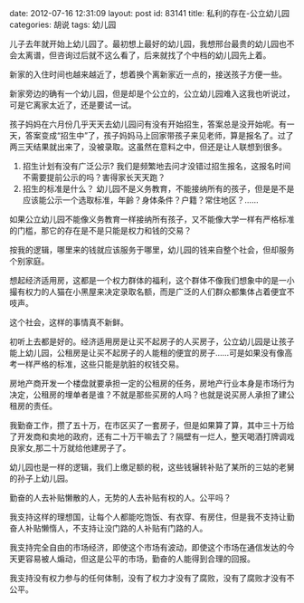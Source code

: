 date: 2012-07-16 12:31:09
layout: post
id: 83141
title: 私利的存在-公立幼儿园
categories: 胡说
tags: 幼儿园

儿子去年就开始上幼儿园了。最初想上最好的幼儿园，我想邢台最贵的幼儿园也不会太离谱，但咨询过后就不这么看了，后来就找了个中档的幼儿园先上着。

新家的入住时间也越来越近了，想着换个离新家近一点的，接送孩子方便一些。

新家旁边的确有一个幼儿园，但是却是个公立的，公立幼儿园难入这我也听说过，可是它离家太近了，还是要试一试。

孩子妈妈在六月份几乎天天去幼儿园问有没有开始招生，答案总是没开始呢。有一天，答案变成“招生中”了，孩子妈妈马上回家带孩子来见老师，算是报名了。过了两三天结果就出来了，没被录取。这虽然在意料之中，但还是让人联想到很多。


1. 招生计划有没有广泛公示?  我们是频繁地去问才没错过招生报名，这报名时间不需要提前公示的吗？害得家长天天跑？
2. 招生的标准是什么？ 幼儿园不是义务教育，不能接纳所有的孩子，但是是不是应该能公示一个选取标准，年齡？身体条件？户籍？常住地区？……


如果公立幼儿园不能像义务教育一样接纳所有孩子，又不能像大学一样有严格标准的门槛，那它的存在是不是只能是权力和钱的交易？

按我的逻辑，哪里来的钱就应该服务于哪里，幼儿园的钱来自整个社会，但却服务个别家庭。

想起经济适用房，这都是一个权力群体的福利，这个群体不像我们想象中的是一小撮有权力的人猫在小黑屋来决定录取名额，而是广泛的人们群众都集体占着便宜不吱声。

这个社会，这样的事情真不新鲜。

初听上去都是好的。经济适用房是让买不起房子的人买房子，公立幼儿园是让孩子能上幼儿园，公租房是让买不起房子的人能租的便宜的房子……可是如果没有像高考一样严格的标准，这些只能是肮脏的权钱交易。

房地产商开发一个楼盘就要承担一定的公租房的任务，房地产行业本身是市场行为决定，公租房的埋单者是谁？不就是那些买房的人吗？也就是说买房人承担了建公租房的责任。

我勤奋工作，攒了五十万，在市区买了一套房子，但是如果算了算，其中三十万给了开发商和卖地的政府，还有二十万干嘛去了？隔壁有一烂人，整天喝酒打牌调戏良家女,那二十万就给他建房子了。

幼儿园也是一样的逻辑，我们上缴足额的税，这些钱辗转补贴了某所的三姑的老舅的孙子上幼儿园。

勤奋的人去补贴懒散的人，无势的人去补贴有权的人。公平吗？

我支持这样的理想国，让每个人都能吃饱饭、有衣穿、有房住，但是我不支持让勤奋人补贴懒惰人，不支持让没门路的人补贴有门路的人。

我支持完全自由的市场经济，即使这个市场有波动，即使这个市场在通信发达的今天更容易被人煽动，但这是公平的市场，勤奋的人能得到合理的回报。

我支持没有权力参与的任何体制，没有了权力才没有了腐败，没有了腐败才没有不公平。

